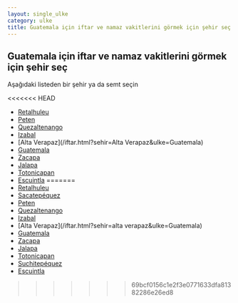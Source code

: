 ```yaml
---
layout: single_ulke
category: ulke
title: Guatemala için iftar ve namaz vakitlerini görmek için şehir seç
---
```



## Guatemala için iftar ve namaz vakitlerini görmek için şehir seç

Aşağıdaki listeden bir şehir ya da semt seçin


<<<<<<< HEAD
* [Retalhuleu](/iftar.html?sehir=Retalhuleu&ulke=Guatemala)
* [Peten](/iftar.html?sehir=Peten&ulke=Guatemala)
* [Quezaltenango](/iftar.html?sehir=Quezaltenango&ulke=Guatemala)
* [Izabal](/iftar.html?sehir=Izabal&ulke=Guatemala)
* [Alta Verapaz](/iftar.html?sehir=Alta Verapaz&ulke=Guatemala)
* [Guatemala](/iftar.html?sehir=Guatemala&ulke=Guatemala)
* [Zacapa](/iftar.html?sehir=Zacapa&ulke=Guatemala)
* [Jalapa](/iftar.html?sehir=Jalapa&ulke=Guatemala)
* [Totonicapan](/iftar.html?sehir=Totonicapan&ulke=Guatemala)
* [Escuintla](/iftar.html?sehir=Escuintla&ulke=Guatemala)
=======
* [Retalhuleu](/iftar.html?sehir=retalhuleu&ulke=Guatemala)
* [Sacatepéquez](/iftar.html?sehir=sacatepéquez&ulke=Guatemala)
* [Peten](/iftar.html?sehir=peten&ulke=Guatemala)
* [Quezaltenango](/iftar.html?sehir=quezaltenango&ulke=Guatemala)
* [Izabal](/iftar.html?sehir=izabal&ulke=Guatemala)
* [Alta Verapaz](/iftar.html?sehir=alta verapaz&ulke=Guatemala)
* [Guatemala](/iftar.html?sehir=guatemala&ulke=Guatemala)
* [Zacapa](/iftar.html?sehir=zacapa&ulke=Guatemala)
* [Jalapa](/iftar.html?sehir=jalapa&ulke=Guatemala)
* [Totonicapan](/iftar.html?sehir=totonicapan&ulke=Guatemala)
* [Suchitepéquez](/iftar.html?sehir=suchitepéquez&ulke=Guatemala)
* [Escuintla](/iftar.html?sehir=escuintla&ulke=Guatemala)
>>>>>>> 69bcf0156c1e2f3e0771633dfa81382286e26ed8
